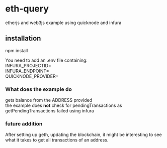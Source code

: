 # eth-query
etherjs and web3js example using quicknode and infura  

## installation
npm install    
  

You need to add an .env file containing:  
INFURA_PROJECTID=  
INFURA_ENDPOINT=  
QUICKNODE_PROVIDER=  

### What does the example do  
gets balance from the ADDRESS provided  
the example does **not** check for pendingTransactions as getPendingTransactions failed using infura  

### future addition  
After setting up geth, updating the blockchain, it might be interesting to see what it takes to get all transactions of an address.  
